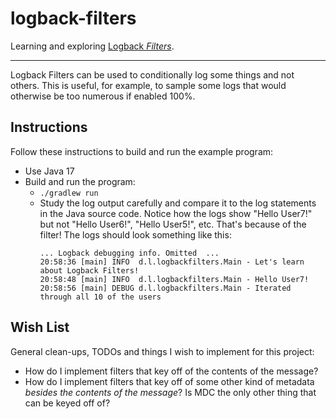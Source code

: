 # logback-filters

Learning and exploring [Logback _Filters_](http://logback.qos.ch/manual/filters.html).

---

Logback Filters can be used to conditionally log some things and not others. This is useful, for example, to sample some
logs that would otherwise be too numerous if enabled 100%.

## Instructions

Follow these instructions to build and run the example program:

* Use Java 17
* Build and run the program:
  * `./gradlew run`
  * Study the log output carefully and compare it to the log statements in the Java source code. Notice how the logs
    show "Hello User7!" but not "Hello User6!", "Hello User5!", etc. That's because of the filter! The logs should look
    something like this:
    ```
    ... Logback debugging info. Omitted  ...
    20:58:36 [main] INFO  d.l.logbackfilters.Main - Let's learn about Logback Filters!
    20:58:48 [main] INFO  d.l.logbackfilters.Main - Hello User7!
    20:58:56 [main] DEBUG d.l.logbackfilters.Main - Iterated through all 10 of the users
    ```

## Wish List

General clean-ups, TODOs and things I wish to implement for this project:

 * How do I implement filters that key off of the contents of the message?
 * How do I implement filters that key off of some other kind of metadata *besides the contents of the message*? Is MDC
   the only other thing that can be keyed off of? 
